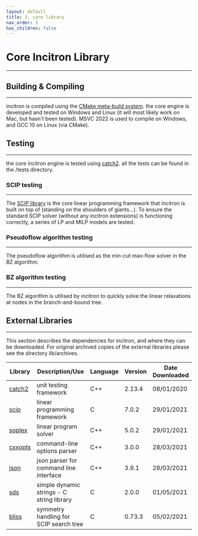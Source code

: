 ```yaml
---
layout: default
title: 3. core library
nav_order: 3
has_children: false
---
```


# Core Incitron Library
--------

## Building & Compiling
--------

incitron is compiled using the [CMake meta-build system](https://cmake.org/).
the core engine is developed and tested on Windows and Linux (it will most likely work on Mac, but hasn't been tested).
MSVC 2022 is used to compile on Windows, and GCC 10 on Linux (via CMake).

## Testing
--------

the core incitron engine is tested using [catch2](https://github.com/catchorg/Catch2).
all the tests can be found in the /tests directory.

### SCIP testing
--------

The [SCIP library](https://www.scipopt.org/) is the core linear programming framework that incitron is built on top of (standing on the shoulders of giants...).
To ensure the standard SCIP solver (without any incitron extensions) is functioning correctly, a series of LP and MILP models are tested.

### Pseudoflow algorithm testing
--------

The pseudoflow algorithm is utilised as the min-cut max-flow solver in the BZ algorithm.

### BZ algorithm testing
--------

The BZ algorithm is utilised by incitron to quickly solve the linear relaxations at nodes in the branch-and-bound tree.

## External Libraries
--------

This section describes the dependencies for incitron, and where they can be downloaded. 
For original archived copies of the external libraries please see the directory lib/archives.

|    Library                                                                |                Description/Use                | Language |   Version   |   Date Downloaded  |
|---------------------------------------------------------------------------|-----------------------------------------------|----------|-------------|--------------------|
| [catch2](https://github.com/catchorg/Catch2)                              | unit testing framework                        |    C++   | 2.13.4      | 08/01/2020         |
| [scip](https://www.scipopt.org/index.php#download)                        | linear programming framework                  |    C     | 7.0.2       | 29/01/2021         |
| [soplex](https://soplex.zib.de/index.php#download)                        | linear program solver                         |    C++   | 5.0.2       | 29/01/2021         |
| [cxxopts](https://github.com/jarro2783/cxxopts)                           | command-line options parser                   |    C++   | 3.0.0       | 28/03/2021         |
| [json](https://github.com/nlohmann/json)                                  | json parser for command line interface        |    C++   | 3.9.1       | 28/03/2021         |
| [sds](https://github.com/antirez/sds)                                     | simple dynamic strings - C string library     |    C     | 2.0.0       | 01/05/2021         |
| [bliss](https://github.com/ds4dm/Bliss)                                   | symmetry handling for SCIP search tree        |    C     | 0.73.3      | 05/02/2021         |

